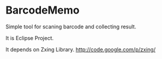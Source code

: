 BarcodeMemo
===========

Simple tool for scaning barcode and collecting result.

It is Eclipse Project.

It depends on Zxing Library.
http://code.google.com/p/zxing/